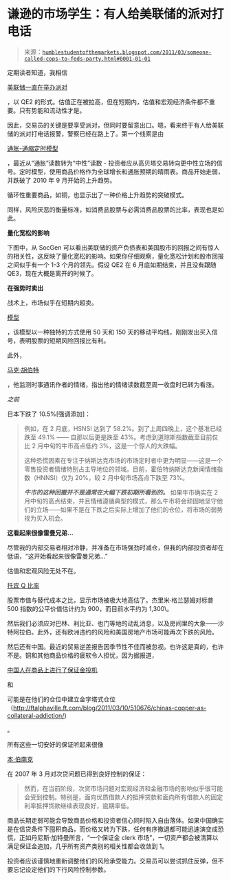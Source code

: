 <!--yml

类别：未分类

日期：2024-05-18 04:22:11

-->

# 谦逊的市场学生：有人给美联储的派对打电话

> 来源：[`humblestudentofthemarkets.blogspot.com/2011/03/someone-called-cops-to-feds-party.html#0001-01-01`](https://humblestudentofthemarkets.blogspot.com/2011/03/someone-called-cops-to-feds-party.html#0001-01-01)

定期读者知道，我相信

[美联储一直在举办派对](http://humblestudentofthemarkets.blogspot.com/2011/02/thinking-bearishinly-tradingly.html)

，以 QE2 的形式。估值正在被拉高，但在短期内，估值和宏观经济条件都不重要。只有势能和流动性才是。

因此，交易员的关键是要享受派对，但同时要留意出口。嗯，看来终于有人给美联储的派对打电话报警，警察已经在路上了。第一个线索是由

[通胀-通缩定时模型](http://www.qwestfunds.com/publications/newsletters_pdf/newsletter_november_2009.pdf)

，最近从“通胀”读数转为“中性”读数 - 投资者应从高贝塔交易转向更中性立场的信号。定时模型，使用商品价格作为全球增长和通胀预期的晴雨表。商品开始走弱，并跌破了 2010 年 9 月开始的上升趋势。

循环性重要商品，如铜，也显示出了一种价格上升趋势的突破模式。

同样，风险厌恶的衡量标准，如消费品股票与必需消费品股票的比率，表现也是如此。

**量化宽松的影响**

下图中，从 SocGen 可以看出美联储的资产负债表和美国股市的回报之间有惊人的相关性，这反映了量化宽松的影响。如果你仔细观察，量化宽松计划和股市回报之间似乎有一个 1-3 个月的领先。假设 QE2 在 6 月底如期结束，并且没有跟随 QE3，现在大概是离开的时候了。

**在强势时卖出**

战术上，市场似乎在短期内超卖。

[模型](http://www.tradersnarrative.com/finding-buy-points-with-moving-average-ratios-4021.html)

，该模型以一种独特的方式使用 50 天和 150 天的移动平均线，刚刚发出买入信号，表明股票的短期风险回报比有利。

此外，

[马克·胡伯特](http://www.marketwatch.com/story/fear-grows-a-contrarian-good-sign-2011-03-15)

，他监测时事通讯作者的情绪，指出他的情绪读数截至周一收盘时已转为看涨。

*之前*

日本下跌了 10.5%[强调添加]：

> 例如，在 2 月底，HSNSI 达到了 58.2%。到了上周四晚上，这个基准已经跌至 49.1% —— 自那以后更是跌至 43%。考虑到道琼斯指数截至目前仅比 2 月中旬的牛市高点低约 3%，这是一个惊人的大跌幅。
> 
> 这种恐慌因素在专注于纳斯达克市场的市场定时者中更为明显——这是一个零售投资者情绪特别占主导地位的领域。目前，霍伯特纳斯达克新闻情绪指数（HNNSI）仅为 20%，较 2 月中旬市场高点下跌至 73%。
> 
> ***牛市的这种回撤并不是通常在大幅下跌初期所看到的。*** 如果牛市确实在 2 月中旬的高点结束，并且情绪遵循典型的模式，那么牛市将会顽固地坚守他们的立场——如果不是在下跌之后实际上增加了他们的仓位，将市场的弱势视为买入机会。

**这看起来很像雷曼兄弟...**

尽管我的内部交易者相对冷静，并准备在市场强劲时减仓，但我的内部投资者却在低语，“这开始看起来很像雷曼兄弟...”

估值和宏观风险无处不在。

[托宾 Q 比率](http://www.smithers.co.uk/page.php?id=34)

股票市值与替代成本之比，显示市场被极大地高估了。杰里米·格兰瑟姆对标普 500 指数的公平价值估计约为 900，而目前水平约为 1,300\。

然后我们必须应对巴林、利比亚、也门等地的动乱消息，以及房间里的大象——沙特阿拉伯。此外，还有欧洲违约的风险和美国房地产市场可能再次下跌的风险。

然后还有中国。最近的贸易逆差报告因季节性不佳而被忽视。也许这是真的，也许不是。铜和其他商品价格的疲软令人担忧，因为据报道，

[中国人在商品上进行了保证金投机](http://ftalphaville.ft.com/blog/2011/03/15/514921/simply-amazing-commodity-collateral-shenanigans-in-china/)

和

可能是在他们的仓位中建立金字塔式仓位（http://ftalphaville.ft.com/blog/2011/03/10/510676/chinas-copper-as-collateral-addiction/)

。

所有这些一切安好的保证听起来很像

[本·伯南克](http://www.federalreserve.gov/newsevents/testimony/bernanke20070328a.htm)

在 2007 年 3 月对次贷问题已得到良好控制的保证：

> 然而，在当前阶段，次贷市场问题对宏观经济和金融市场的影响似乎很可能会受到控制。特别是，面向优质借款人的抵押贷款和面向所有借款人的固定利率抵押贷款继续表现良好，逾期率低。

商品长期走弱可能会导致商品价格和投资者信心同时陷入自由落体。如果中国确实是在信贷条件下囤积商品，而价格又转为下跌，任何有序撤退都可能迅速演变成恐慌，正如丹尼斯·加特曼所言，“一个保证金 clerk 市场”，一切资产都会被清算以满足保证金追加，几乎所有资产类别的相关性都会收敛到 1。

投资者应该谨慎地重新调整他们的风险承受能力。交易员可以尝试抓住反弹，但不要忘记设定他们的下行风险控制参数。
